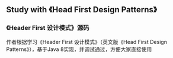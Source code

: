 ## Study with 《Head First Design Patterns》

### 《Header First 设计模式》源码

作者根据学习《Header First 设计模式》（英文版《Head First Design Patterns》），基于Java 8实现，并调试通过，方便大家直接使用